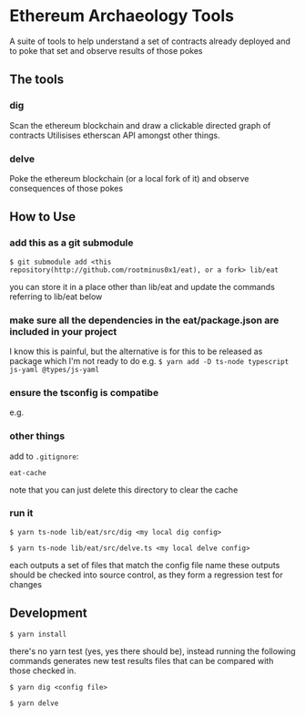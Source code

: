 # Ethereum Archaeology Tools

A suite of tools to help understand a set of contracts already deployed and to poke that set and observe results of those pokes

## The tools

### dig

Scan the ethereum blockchain and draw a clickable directed graph of contracts
Utilisises etherscan API amongst other things.

### delve

Poke the ethereum blockchain (or a local fork of it) and observe consequences of those pokes

## How to Use

### add this as a git submodule

`$ git submodule add <this repository(http://github.com/rootminus0x1/eat), or a fork> lib/eat`

you can store it in a place other than lib/eat and update the commands referring to lib/eat below

### make sure all the dependencies in the eat/package.json are included in your project

I know this is painful, but the alternative is for this to be released as package which I'm not ready to do
e.g.
`$ yarn add -D ts-node typescript js-yaml @types/js-yaml`

### ensure the tsconfig is compatibe

e.g.

### other things

add to `.gitignore`:

`eat-cache`

note that you can just delete this directory to clear the cache

### run it

`$ yarn ts-node lib/eat/src/dig <my local dig config>`

`$ yarn ts-node lib/eat/src/delve.ts <my local delve config>`

each outputs a set of files that match the config file name
these outputs should be checked into source control, as they form a regression test for changes

## Development

`$ yarn install`

there's no yarn test (yes, yes there should be), instead running the following commands generates new test results files that can be compared with those checked in.

`$ yarn dig <config file>`

`$ yarn delve`
